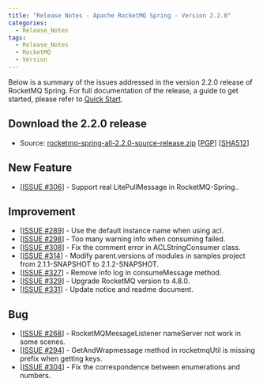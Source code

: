 ```yaml
---
title: "Release Notes - Apache RocketMQ Spring - Version 2.2.0"
categories:
  - Release_Notes
tags:
  - Release_Notes
  - RocketMQ
  - Version
---
```


Below is a summary of the issues addressed in the version 2.2.0 release of RocketMQ Spring. For full documentation of the release, a guide to get started, please refer to [Quick Start](https://github.com/apache/rocketmq-spring).


<h2> Download the 2.2.0 release</h2>
    
* Source: [rocketmq-spring-all-2.2.0-source-release.zip](https://www.apache.org/dyn/closer.cgi?path=rocketmq/rocketmq-spring/2.2.0/rocketmq-spring-all-2.2.0-source-release.zip) [[PGP](https://archive.apache.org/dist/rocketmq/rocketmq-spring/2.2.0/rocketmq-spring-all-2.2.0-source-release.zip.asc)] [[SHA512](https://archive.apache.org/dist/rocketmq/rocketmq-spring/2.2.0/rocketmq-spring-all-2.2.0-source-release.zip.sha512)]

## New Feature
<ul>
<li>[<a href='https://github.com/apache/rocketmq-spring/issues/306'>ISSUE #306</a>] -  Support real LitePullMessage in RocketMQ-Spring..
</li>
</ul>

## Improvement
<ul>
<li>[<a href='https://github.com/apache/rocketmq-spring/issues/289'>ISSUE #289</a>] -  Use the default instance name when using acl.
</li>
<li>[<a href='https://github.com/apache/rocketmq-spring/issues/298'>ISSUE #298</a>] -  Too many warning info when consuming failed.
</li>
<li>[<a href='https://github.com/apache/rocketmq-spring/issues/308'>ISSUE #308</a>] -  Fix the comment error in ACLStringConsumer class.
</li>
<li>[<a href='https://github.com/apache/rocketmq-spring/issues/314'>ISSUE #314</a>] -  Modify parent.versions of modules in samples project from 2.1.1-SNAPSHOT to 2.1.2-SNAPSHOT.
</li>
<li>[<a href='https://github.com/apache/rocketmq-spring/issues/327'>ISSUE #327</a>] -  Remove info log in consumeMessage method.
</li>
<li>[<a href='https://github.com/apache/rocketmq-spring/issues/329'>ISSUE #329</a>] -  Upgrade RocketMQ version to 4.8.0.
</li>
<li>[<a href='https://github.com/apache/rocketmq-spring/issues/331'>ISSUE #331</a>] -  Update notice and readme document.
</li>
</ul>

## Bug
<ul>
<li>[<a href='https://github.com/apache/rocketmq-spring/issues/268'>ISSUE #268</a>] -  RocketMQMessageListener nameServer not work in some scenes.
</li>
<li>[<a href='https://github.com/apache/rocketmq-spring/issues/294'>ISSUE #294</a>] -  GetAndWrapmessage method in rocketmqUtil is missing prefix when getting keys.
</li>
<li>[<a href='https://github.com/apache/rocketmq-spring/issues/304'>ISSUE #304</a>] -  Fix the correspondence between enumerations and numbers.
</li>
</ul>
